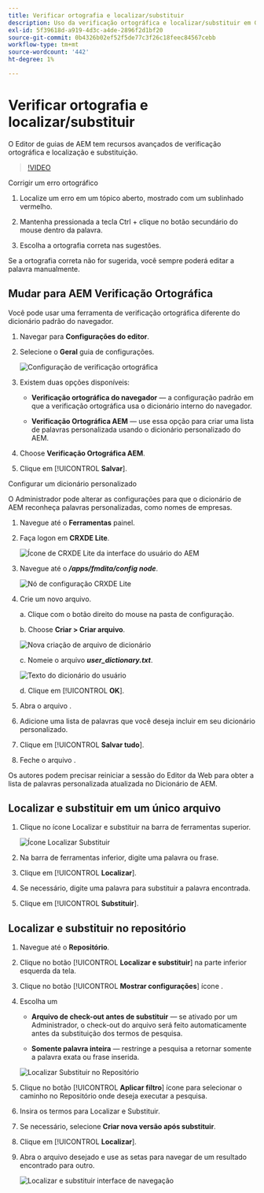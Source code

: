```yaml
---
title: Verificar ortografia e localizar/substituir
description: Uso da verificação ortográfica e localizar/substituir em Guias AEM
exl-id: 5f39618d-a919-4d3c-a4de-2896f2d1bf20
source-git-commit: 0b4326b02ef52f5de77c3f26c18feec84567cebb
workflow-type: tm+mt
source-wordcount: '442'
ht-degree: 1%

---
```


# Verificar ortografia e localizar/substituir

O Editor de guias de AEM tem recursos avançados de verificação ortográfica e localização e substituição.

>[!VIDEO](https://video.tv.adobe.com/v/342768)

Corrigir um erro ortográfico

1. Localize um erro em um tópico aberto, mostrado com um sublinhado vermelho.

2. Mantenha pressionada a tecla Ctrl + clique no botão secundário do mouse dentro da palavra.

3. Escolha a ortografia correta nas sugestões.

Se a ortografia correta não for sugerida, você sempre poderá editar a palavra manualmente.

## Mudar para AEM Verificação Ortográfica

Você pode usar uma ferramenta de verificação ortográfica diferente do dicionário padrão do navegador.

1. Navegar para **Configurações do editor**.

2. Selecione o **Geral** guia de configurações.

   ![Configuração de verificação ortográfica](images/lesson-11/configure-dictionary.png)

3. Existem duas opções disponíveis:

   - **Verificação ortográfica do navegador** — a configuração padrão em que a verificação ortográfica usa o dicionário interno do navegador.

   - **Verificação Ortográfica AEM** — use essa opção para criar uma lista de palavras personalizada usando o dicionário personalizado do AEM.

4. Choose **Verificação Ortográfica AEM**.

5. Clique em [!UICONTROL **Salvar**].

Configurar um dicionário personalizado

O Administrador pode alterar as configurações para que o dicionário de AEM reconheça palavras personalizadas, como nomes de empresas.

1. Navegue até o **Ferramentas** painel.

2. Faça logon em **CRXDE Lite**.

   ![Ícone de CRXDE Lite da interface do usuário do AEM](images/lesson-11/crxde-lite.png)

3. Navegue até o **_/apps/fmdita/config node_**.

   ![Nó de configuração CRXDE Lite](images/lesson-11/config-node.png)

4. Crie um novo arquivo.

   a. Clique com o botão direito do mouse na pasta de configuração.

   b. Choose **Criar > Criar arquivo**.

   ![Nova criação de arquivo de dicionário](images/lesson-11/new-dictionary-file.png)

   c. Nomeie o arquivo _**user_dictionary.txt**_.

   ![Texto do dicionário do usuário](images/lesson-11/user-dictionary.png)

   d. Clique em [!UICONTROL **OK**].

5. Abra o arquivo .

6. Adicione uma lista de palavras que você deseja incluir em seu dicionário personalizado.

7. Clique em [!UICONTROL **Salvar tudo**].

8. Feche o arquivo .

Os autores podem precisar reiniciar a sessão do Editor da Web para obter a lista de palavras personalizada atualizada no Dicionário de AEM.

## Localizar e substituir em um único arquivo

1. Clique no ícone Localizar e substituir na barra de ferramentas superior.

   ![Ícone Localizar Substituir](images/lesson-11/find-replace-icon.png)

2. Na barra de ferramentas inferior, digite uma palavra ou frase.

3. Clique em [!UICONTROL **Localizar**].

4. Se necessário, digite uma palavra para substituir a palavra encontrada.

5. Clique em [!UICONTROL **Substituir**].

## Localizar e substituir no repositório

1. Navegue até o **Repositório**.

2. Clique no botão [!UICONTROL **Localizar e substituir**] na parte inferior esquerda da tela.

3. Clique no botão [!UICONTROL **Mostrar configurações**] ícone .

4. Escolha um

   - **Arquivo de check-out antes de substituir** — se ativado por um Administrador, o check-out do arquivo será feito automaticamente antes da substituição dos termos de pesquisa.

   - **Somente palavra inteira** — restringe a pesquisa a retornar somente a palavra exata ou frase inserida.

   ![Localizar Substituir no Repositório](images/lesson-11/repository-find-replace.png)

5. Clique no botão [!UICONTROL **Aplicar filtro**] ícone para selecionar o caminho no Repositório onde deseja executar a pesquisa.

6. Insira os termos para Localizar e Substituir.

7. Se necessário, selecione **Criar nova versão após substituir**.

8. Clique em [!UICONTROL **Localizar**].

9. Abra o arquivo desejado e use as setas para navegar de um resultado encontrado para outro.

   ![Localizar e substituir interface de navegação](images/lesson-11/find-replace-navigation.png)
